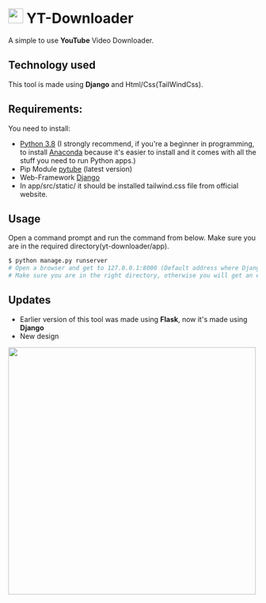 # <img src="https://i.imgur.com/vRz9BFk.png" width="30px"> YT-Downloader

A simple to use **YouTube** Video Downloader.


## Technology used
This tool is made using **Django** and Html/Css(TailWindCss).

## Requirements:
You need to install:
* [Python 3.8](https://www.python.org/) (I strongly recommend, if you're a beginner in programming, to install [Anaconda](https://www.anaconda.com/products/individual) because it's easier to install and it comes with all the stuff you need to run Python apps.)
* Pip Module [pytube](https://pypi.org/project/pytube/) (latest version)
* Web-Framework [Django](https://www.djangoproject.com/download/)
* In app/src/static/ it should be installed tailwind.css file from official website.
## Usage
Open a command prompt and run the command from below. Make sure you are in the required directory(yt-downloader/app).
```bash
$ python manage.py runserver
# Open a browser and get to 127.0.0.1:8000 (Default address where Django starts the web app)
# Make sure you are in the right directory, otherwise you will get an error.
```

## Updates
* Earlier version of this tool was made using **Flask**, now it's made using **Django**
* New design

 
<img src = "https://i.imgur.com/NloVBtG.png" width = "500px">



